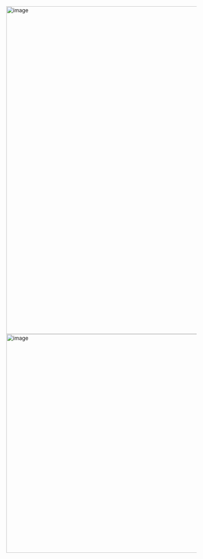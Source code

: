 <img width="929" height="866" alt="image" src="https://github.com/user-attachments/assets/477ed184-886e-4153-8aef-e6f94a9dd97d" />

<img width="915" height="578" alt="image" src="https://github.com/user-attachments/assets/0faa7ead-0055-471b-b77b-c5f895582e54" />
